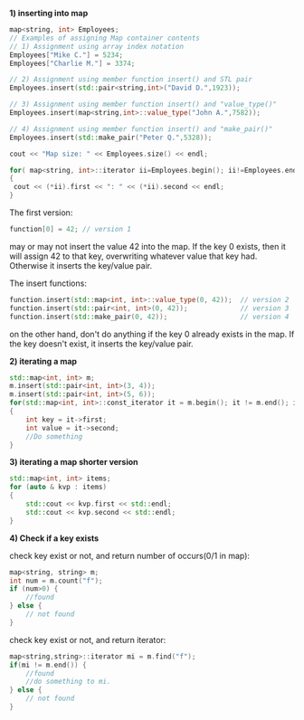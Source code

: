 <b>1) inserting into map</b>
```cpp
map<string, int> Employees;
// Examples of assigning Map container contents
// 1) Assignment using array index notation
Employees["Mike C."] = 5234;
Employees["Charlie M."] = 3374;

// 2) Assignment using member function insert() and STL pair
Employees.insert(std::pair<string,int>("David D.",1923));

// 3) Assignment using member function insert() and "value_type()"
Employees.insert(map<string,int>::value_type("John A.",7582));

// 4) Assignment using member function insert() and "make_pair()"
Employees.insert(std::make_pair("Peter Q.",5328));

cout << "Map size: " << Employees.size() << endl;

for( map<string, int>::iterator ii=Employees.begin(); ii!=Employees.end(); ++ii)
{
 cout << (*ii).first << ": " << (*ii).second << endl;
}
```
The first version:

```cpp
function[0] = 42; // version 1
```
may or may not insert the value 42 into the map. If the key 0 exists, then it will assign 42 to that key, overwriting whatever value that key had. Otherwise it inserts the key/value pair.

The insert functions:
```cpp
function.insert(std::map<int, int>::value_type(0, 42));  // version 2
function.insert(std::pair<int, int>(0, 42));             // version 3
function.insert(std::make_pair(0, 42));                  // version 4
```
on the other hand, don't do anything if the key 0 already exists in the map. If the key doesn't exist, it inserts the key/value pair.

<b>2) iterating a map</b>
```cpp
std::map<int, int> m;
m.insert(std::pair<int, int>(3, 4));
m.insert(std::pair<int, int>(5, 6));
for(std::map<int, int>::const_iterator it = m.begin(); it != m.end(); it++)
{
	int key = it->first;
	int value = it->second;
	//Do something
}
```
<b>3) iterating a map shorter version</b>
```cpp
std::map<int, int> items;
for (auto & kvp : items)
{
    std::cout << kvp.first << std::endl;
    std::cout << kvp.second << std::endl;
}
```
<b>4) Check if a key exists</b>

check key exist or not, and return number of occurs(0/1 in map):
```cpp
map<string, string> m;
int num = m.count("f");  
if (num>0) {    
    //found   
} else {  
    // not found  
}
```
check key exist or not, and return iterator:
```cpp
map<string,string>::iterator mi = m.find("f");  
if(mi != m.end()) {  
    //found  
    //do something to mi.  
} else {  
    // not found  
}  
```
